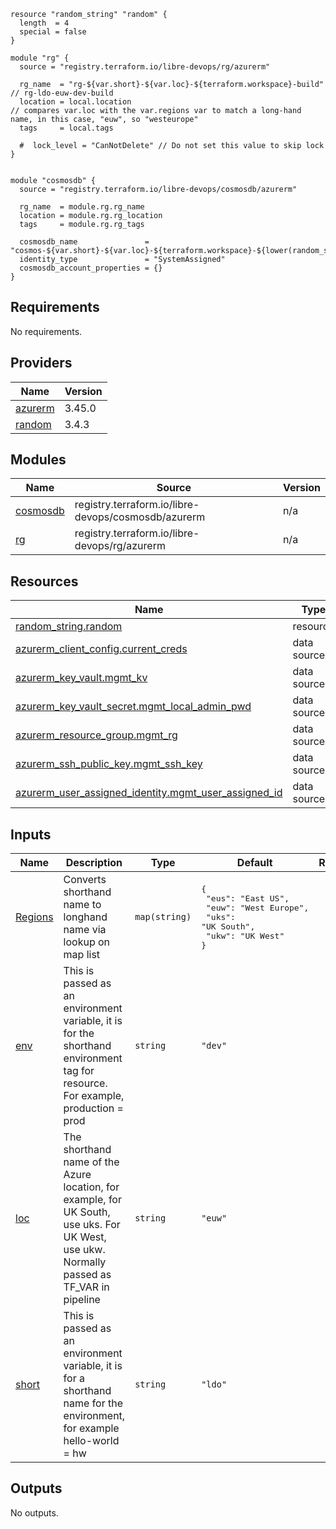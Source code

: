 
```hcl
resource "random_string" "random" {
  length  = 4
  special = false
}

module "rg" {
  source = "registry.terraform.io/libre-devops/rg/azurerm"

  rg_name  = "rg-${var.short}-${var.loc}-${terraform.workspace}-build" // rg-ldo-euw-dev-build
  location = local.location                                            // compares var.loc with the var.regions var to match a long-hand name, in this case, "euw", so "westeurope"
  tags     = local.tags

  #  lock_level = "CanNotDelete" // Do not set this value to skip lock
}


module "cosmosdb" {
  source = "registry.terraform.io/libre-devops/cosmosdb/azurerm"

  rg_name  = module.rg.rg_name
  location = module.rg.rg_location
  tags     = module.rg.rg_tags

  cosmosdb_name               = "cosmos-${var.short}-${var.loc}-${terraform.workspace}-${lower(random_string.random.result)}"
  identity_type               = "SystemAssigned"
  cosmosdb_account_properties = {}
}

```
## Requirements

No requirements.

## Providers

| Name | Version |
|------|---------|
| <a name="provider_azurerm"></a> [azurerm](#provider\_azurerm) | 3.45.0 |
| <a name="provider_random"></a> [random](#provider\_random) | 3.4.3 |

## Modules

| Name | Source | Version |
|------|--------|---------|
| <a name="module_cosmosdb"></a> [cosmosdb](#module\_cosmosdb) | registry.terraform.io/libre-devops/cosmosdb/azurerm | n/a |
| <a name="module_rg"></a> [rg](#module\_rg) | registry.terraform.io/libre-devops/rg/azurerm | n/a |

## Resources

| Name | Type |
|------|------|
| [random_string.random](https://registry.terraform.io/providers/hashicorp/random/latest/docs/resources/string) | resource |
| [azurerm_client_config.current_creds](https://registry.terraform.io/providers/hashicorp/azurerm/latest/docs/data-sources/client_config) | data source |
| [azurerm_key_vault.mgmt_kv](https://registry.terraform.io/providers/hashicorp/azurerm/latest/docs/data-sources/key_vault) | data source |
| [azurerm_key_vault_secret.mgmt_local_admin_pwd](https://registry.terraform.io/providers/hashicorp/azurerm/latest/docs/data-sources/key_vault_secret) | data source |
| [azurerm_resource_group.mgmt_rg](https://registry.terraform.io/providers/hashicorp/azurerm/latest/docs/data-sources/resource_group) | data source |
| [azurerm_ssh_public_key.mgmt_ssh_key](https://registry.terraform.io/providers/hashicorp/azurerm/latest/docs/data-sources/ssh_public_key) | data source |
| [azurerm_user_assigned_identity.mgmt_user_assigned_id](https://registry.terraform.io/providers/hashicorp/azurerm/latest/docs/data-sources/user_assigned_identity) | data source |

## Inputs

| Name | Description | Type | Default | Required |
|------|-------------|------|---------|:--------:|
| <a name="input_Regions"></a> [Regions](#input\_Regions) | Converts shorthand name to longhand name via lookup on map list | `map(string)` | <pre>{<br>  "eus": "East US",<br>  "euw": "West Europe",<br>  "uks": "UK South",<br>  "ukw": "UK West"<br>}</pre> | no |
| <a name="input_env"></a> [env](#input\_env) | This is passed as an environment variable, it is for the shorthand environment tag for resource.  For example, production = prod | `string` | `"dev"` | no |
| <a name="input_loc"></a> [loc](#input\_loc) | The shorthand name of the Azure location, for example, for UK South, use uks.  For UK West, use ukw. Normally passed as TF\_VAR in pipeline | `string` | `"euw"` | no |
| <a name="input_short"></a> [short](#input\_short) | This is passed as an environment variable, it is for a shorthand name for the environment, for example hello-world = hw | `string` | `"ldo"` | no |

## Outputs

No outputs.
